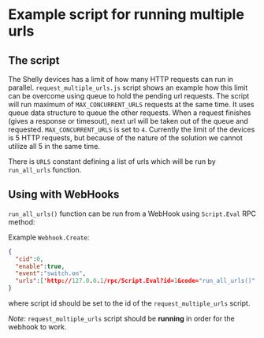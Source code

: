 # Example script for running multiple urls
## The script
The Shelly devices has a limit of how many HTTP requests can run in parallel. `request_multiple_urls.js` script shows an example how this limit can be overcome using queue to hold the pending url requests.
The script will run maximum of `MAX_CONCURRENT_URLS` requests at the same time. It uses queue data structure to queue the other requests. When a request finishes (gives a response or timesout), next url will be taken out of the queue and requested. `MAX_CONCURRENT_URLS` is set to `4`. Currently the limit of the devices is 5 HTTP requests, but because of the nature of the solution we cannot utilize all 5 in the same time.

There is `URLS` constant defining a list of urls which will be run by `run_all_urls` function.

## Using with WebHooks
`run_all_urls()` function can be run from a WebHook using `Script.Eval` RPC method:

Example `Webhook.Create`:

```json
{
  "cid":0,
  "enable":true,
  "event":"switch.on",
  "urls":['http://127.0.0.1/rpc/Script.Eval?id=1&code="run_all_urls()"']
}
```

where script id should be set to the id of the `request_multiple_urls` script.

*Note:* `request_multiple_urls` script should be **running** in order for the webhook to work.

